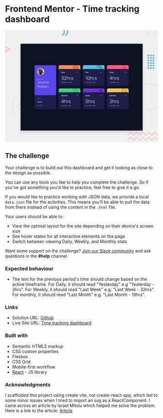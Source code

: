 # Frontend Mentor - Time tracking dashboard

![Design preview for the Time tracking dashboard coding challenge](./public/desktop-preview.jpg)


## The challenge

Your challenge is to build out this dashboard and get it looking as close to the design as possible.

You can use any tools you like to help you complete the challenge. So if you've got something you'd like to practice, feel free to give it a go.

If you would like to practice working with JSON data, we provide a local `data.json` file for the activities. This means you'll be able to pull the data from there instead of using the content in the `.html` file.

Your users should be able to:

- View the optimal layout for the site depending on their device's screen size
- See hover states for all interactive elements on the page
- Switch between viewing Daily, Weekly, and Monthly stats

Want some support on the challenge? [Join our Slack community](https://www.frontendmentor.io/slack) and ask questions in the **#help** channel.

### Expected behaviour

- The text for the previous period's time should change based on the active timeframe. For Daily, it should read "Yesterday" e.g "Yesterday - 2hrs". For Weekly, it should read "Last Week" e.g. "Last Week - 32hrs". For monthly, it should read "Last Month" e.g. "Last Month - 19hrs".

### Links

- Solution URL: [Github](https://github.com/Emrikcah/time-tracking-dashboard)
- Live Site URL: [Time tracking dashboard](https://time-tracking-dashboard-react.netlify.app/)

### Built with

- Semantic HTML5 markup
- CSS custom properties
- Flexbox
- CSS Grid
- Mobile-first workflow
- [React](https://reactjs.org/) - JS library


### Acknowledgments

I scaffolded this project using create vite, not create-react-app, which led to some minor issues when I tried to import an svg as a ReactComponent. I came across an article by Israel Mitolu which helped me solve the problem. Here is a link to the article: [Article](https://www.freecodecamp.org/news/how-to-import-svgs-in-react-and-vite/)





